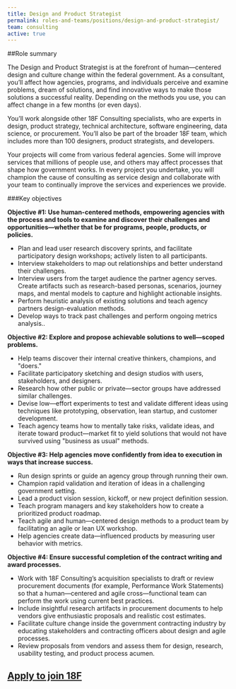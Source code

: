```yaml
---
title: Design and Product Strategist
permalink: roles-and-teams/positions/design-and-product-strategist/
team: consulting
active: true
---
```


##Role summary

The Design and Product Strategist is  at the forefront of human&mdash;centered design and culture change within the federal government. As a consultant, you’ll affect how agencies, programs, and individuals perceive and examine problems, dream of solutions, and find innovative ways to make those solutions a successful reality. Depending on the methods you use, you can affect change in a few months (or even days). 

You’ll work alongside other 18F Consulting specialists,  who are experts in design, product strategy, technical architecture, software engineering, data science, or procurement. You’ll also be  part of the broader 18F team, which includes more than 100 designers, product strategists, and developers.

Your projects will come from various federal agencies. Some will improve services that millions of people use, and others may affect processes that shape how government works. In every project you undertake, you will champion the cause of consulting as service design and collaborate with your team to continually improve the services and experiences we provide.


###Key objectives

**Objective \#1: Use human-centered methods, empowering agencies with the process and tools to examine and discover their challenges and opportunities&mdash;whether that be for programs, people, products, or policies.**

- Plan and lead user research discovery sprints, and facilitate participatory design workshops; actively listen to all participants.
- Interview stakeholders to map out relationships and better understand their challenges.
- Interview users from the target audience the partner agency serves. Create artifacts such as research-based personas, scenarios, journey maps, and mental models to capture and highlight actionable insights.
- Perform heuristic analysis of existing solutions and teach agency partners design-evaluation methods. 
- Develop ways to track past challenges and perform ongoing metrics analysis..

**Objective \#2: Explore and propose achievable solutions to well&mdash;scoped problems.** 

- Help teams discover their internal creative thinkers, champions, and &quot;doers.&quot;
- Facilitate participatory sketching and design studios with users, stakeholders, and designers.
- Research how other public or private&mdash;sector groups have addressed similar challenges.
- Devise low&mdash;effort experiments to test and validate different ideas using techniques like prototyping, observation, lean startup, and customer development.
- Teach agency teams how to mentally take risks, validate ideas, and iterate toward product&mdash;market fit to yield solutions that would not have survived using &quot;business as usual&quot; methods.

**Objective \#3: Help agencies move confidently from idea to execution in ways that increase success.**

- Run design sprints or guide an agency group through running their own.
- Champion rapid validation and iteration of ideas in a challenging government setting.
- Lead a product vision session, kickoff, or new project definition session.
- Teach program managers and key stakeholders how to create a prioritized product roadmap.
- Teach agile and human&mdash;centered design methods to a product team by facilitating an agile or lean UX workshop.
- Help agencies create data&mdash;influenced products by measuring user behavior with metrics.

**Objective \#4: Ensure successful completion of the contract writing and award processes.**

- Work with 18F Consulting’s acquisition specialists to draft or review procurement documents (for example, Performance Work Statements) so that a human&mdash;centered and agile cross&mdash;functional team can perform the work using current best practices.
- Include insightful research artifacts in procurement documents to help vendors give enthusiastic proposals and realistic cost estimates.
- Facilitate culture change inside the government contracting industry by educating stakeholders and contracting officers about design and agile processes.
- Review proposals from vendors and assess them for design, research, usability testing, and product process acumen.

## [Apply to join 18F](/joining-18f/pages/apply.html)
